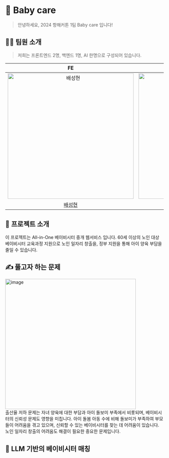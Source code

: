 #  👼 Baby care
> 안녕하세요, 2024 항해커톤 1팀 Baby care 입니다!



## 👨‍💻 팀원 소개
> 저희는 프론트엔드 2명, 백엔드 1명, AI 한명으로 구성되어 있습니다.

|                                          FE                                          |                                         FE                                          |                                          BE                                          |                                           AI                                           |
| :----------------------------------------------------------------------------------: | :---------------------------------------------------------------------------------: | :----------------------------------------------------------------------------------: | :------------------------------------------------------------------------------------: |
| <img src="https://avatars.githubusercontent.com/bae-sh" width="400px" alt="배성현"/> | <img src="https://avatars.githubusercontent.com/honeymaro" width="400px" alt="김한슬마로"/> | <img src="https://avatars.githubusercontent.com/PyeongBee" width="400px" alt="김홍철"/> | <img src="https://avatars.githubusercontent.com/ohsuz" width="400px" alt="오수지"/>
|                    [배성현](https://github.com/bae-sh)                     |                         [김한슬마로](https://github.com/honeymaro)                          |                         [김홍철](https://github.com/PyeongBee)                          |                         [오수지](https://github.com/ohsuz)                          |


## 💬 프로젝트 소개

이 프로젝트는 All-in-One 베이비시터 중개 웹서비스 입니다. 60세 이상의 노인 대상 베이비시터 교육과정 지원으로 노인 일자리 창출을, 정부 지원을 통해 아이 양육 부담을 줄일 수 있습니다.

## ✍️ 풀고자 하는 문제
<img width="415" alt="image" src="https://github.com/hanghae-hackathon/finding-for-success-rules/assets/37887690/0568a4bb-6075-476f-894f-25ffde8425e0">


<br/>
출산율 저하 문제는 자녀 양육에 대한 부담과 아이 돌보미 부족에서 비롯되며, 베이비시터의 신뢰성 문제도 영향을 미칩니다. 아이 돌봄 아동 수에 비해 돌보미가 부족하여 부모들이 어려움을 겪고 있으며, 신뢰할 수 있는 베이비시터를 찾는 데 어려움이 있습니다. 노인 일자리 창출의 어려움도 해결이 필요한 중요한 문제입니다.

## 🔑 LLM 기반의 베이비시터 매칭




